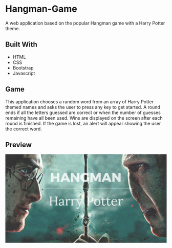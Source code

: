 # Hangman-Game

A web application based on the popular Hangman game with a Harry Potter theme.

## Built With
- HTML
- CSS
- Bootstrap
- Javascript

## Game
This application chooses a random word from an array of Harry Potter themed names and asks the user to press any key to get started.
A round ends if all the letters guessed are correct or when the number of guesses remaining have all been used. Wins are displayed on
the screen after each round is finished. If the game is lost, an alert will appear showing the user the correct word.

## Preview

![Harry Potter](img/demo.png)
